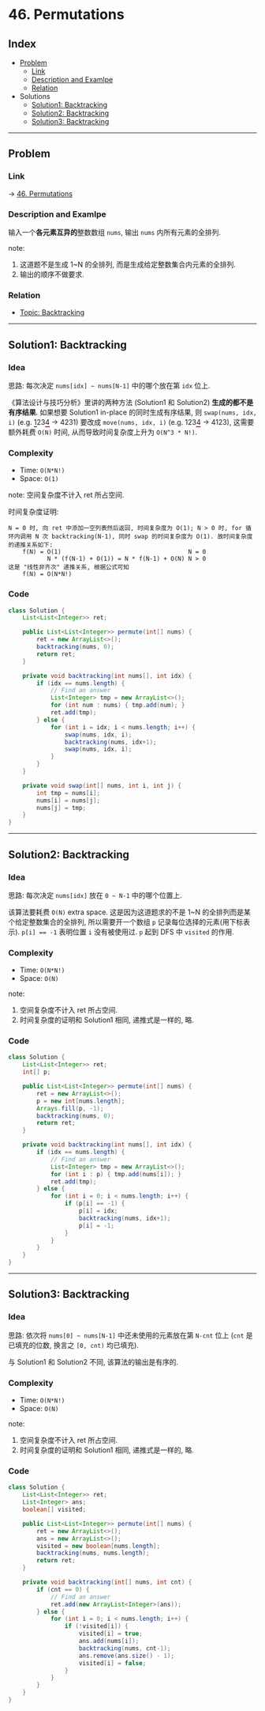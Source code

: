 # 46. Permutations

## Index

- [Problem](#problem)
  - [Link](#Link)
  - [Description and Examlpe](#description-and-examlpe)
  - [Relation](#relation)
- Solutions
  - [Solution1: Backtracking](#solution1-backtracking)
  - [Solution2: Backtracking](#solution2-backtracking)
  - [Solution3: Backtracking](#solution3-backtracking)

----

## Problem

### Link

-> [46. Permutations][1]

### Description and Examlpe

输入一个**各元素互异的**整数数组 `nums`, 输出 `nums` 内所有元素的全排列.

note:

1. 这道题不是生成 1~N 的全排列, 而是生成给定整数集合内元素的全排列.
2. 输出的顺序不做要求.

### Relation

- [Topic: Backtracking][2]

----

## Solution1: Backtracking

### Idea

思路: 每次决定 `nums[idx] ~ nums[N-1]` 中的哪个放在第 `idx` 位上.

《算法设计与技巧分析》里讲的两种方法 (Solution1 和 Solution2) **生成的都不是有序结果**. 如果想要 Solution1 in-place 的同时生成有序结果, 则 `swap(nums, idx, i)` (e.g. <span style="border-bottom:2px dashed red;">1</span>23<span style="border-bottom:2px dashed red;">4</span> -> 4231) 要改成 `move(nums, idx, i)` (e.g. 123<span style="border-bottom:2px dashed red;">4</span> -> 4123), 这需要额外耗费 `O(N)` 时间, 从而导致时间复杂度上升为 `O(N^3 * N!)`.

### Complexity

- Time: `O(N*N!)`
- Space: `O(1)`

note: 空间复杂度不计入 ret 所占空间.

时间复杂度证明:

```nohighlight
N = 0 时, 向 ret 中添加一空列表然后返回, 时间复杂度为 O(1); N > 0 时, for 循环内调用 N 次 backtracking(N-1), 同时 swap 的时间复杂度为 O(1). 故时间复杂度的递推关系如下:
    f(N) = O(1)                                    N = 0
           N * (f(N-1) + O(1)) = N * f(N-1) + O(N) N > 0
这是 "线性非齐次" 递推关系, 根据公式可知
    f(N) = O(N*N!)
```

### Code

```java
class Solution {
    List<List<Integer>> ret;

    public List<List<Integer>> permute(int[] nums) {
        ret = new ArrayList<>();
        backtracking(nums, 0);
        return ret;
    }

    private void backtracking(int nums[], int idx) {
        if (idx == nums.length) {
            // Find an answer
            List<Integer> tmp = new ArrayList<>();
            for (int num : nums) { tmp.add(num); }
            ret.add(tmp);
        } else {
            for (int i = idx; i < nums.length; i++) {
                swap(nums, idx, i);
                backtracking(nums, idx+1);
                swap(nums, idx, i);
            }
        }
    }

    private void swap(int[] nums, int i, int j) {
        int tmp = nums[i];
        nums[i] = nums[j];
        nums[j] = tmp;
    }
}
```

----

## Solution2: Backtracking

### Idea

思路: 每次决定 `nums[idx]` 放在 `0 ~ N-1` 中的哪个位置上.

该算法要耗费 `O(N)` extra space. 这是因为这道题求的不是 1~N 的全排列而是某个给定整数集合的全排列, 所以需要开一个数组 `p` 记录每位选择的元素(用下标表示). `p[i] == -1` 表明位置 `i` 没有被使用过. `p` 起到 DFS 中 `visited` 的作用.

### Complexity

- Time: `O(N*N!)`
- Space: `O(N)`

note:

1. 空间复杂度不计入 ret 所占空间.
2. 时间复杂度的证明和 Solution1 相同, 递推式是一样的, 略.

### Code

```java
class Solution {
    List<List<Integer>> ret;
    int[] p;

    public List<List<Integer>> permute(int[] nums) {
        ret = new ArrayList<>();
        p = new int[nums.length];
        Arrays.fill(p, -1);
        backtracking(nums, 0);
        return ret;
    }

    private void backtracking(int nums[], int idx) {
        if (idx == nums.length) {
            // Find an answer
            List<Integer> tmp = new ArrayList<>();
            for (int i : p) { tmp.add(nums[i]); }
            ret.add(tmp);
        } else {
            for (int i = 0; i < nums.length; i++) {
                if (p[i] == -1) {
                    p[i] = idx;
                    backtracking(nums, idx+1);
                    p[i] = -1;
                }
            }
        }
    }
}
```

----

## Solution3: Backtracking

### Idea

思路: 依次将 `nums[0] ~ nums[N-1]` 中还未使用的元素放在第 `N-cnt` 位上 (`cnt` 是已填充的位数, 换言之 `[0, cnt)` 均已填充).

与 Solution1 和 Solution2 不同, 该算法的输出是有序的.

### Complexity

- Time: `O(N*N!)`
- Space: `O(N)`

note:

1. 空间复杂度不计入 ret 所占空间.
2. 时间复杂度的证明和 Solution1 相同, 递推式是一样的, 略.

### Code

```java
class Solution {
    List<List<Integer>> ret;
    List<Integer> ans;
    boolean[] visited;

    public List<List<Integer>> permute(int[] nums) {
        ret = new ArrayList<>();
        ans = new ArrayList<>();
        visited = new boolean[nums.length];
        backtracking(nums, nums.length);
        return ret;
    }

    private void backtracking(int[] nums, int cnt) {
        if (cnt == 0) {
            // Find an answer
            ret.add(new ArrayList<Integer>(ans));
        } else {
            for (int i = 0; i < nums.length; i++) {
                if (!visited[i]) {
                    visited[i] = true;
                    ans.add(nums[i]);
                    backtracking(nums, cnt-1);
                    ans.remove(ans.size() - 1);
                    visited[i] = false;
                }
            }
        }
    }
}
```

[1]: https://leetcode.com/problems/permutations/
[2]: ../topics/backtracking.md
